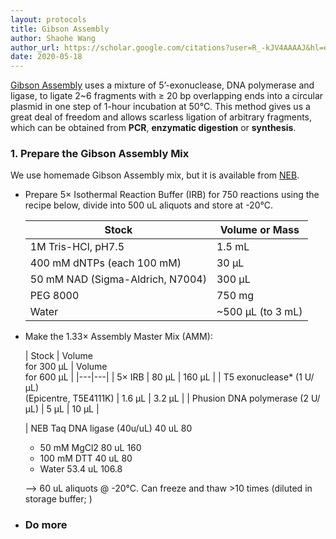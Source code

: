 ```yaml
---
layout: protocols
title: Gibson Assembly
author: Shaohe Wang
author_url: https://scholar.google.com/citations?user=R_-kJV4AAAAJ&hl=en
date: 2020-05-18
---
```


[Gibson Assembly](https://doi.org/10.1038/nmeth.1318) uses a mixture of 5’-exonuclease, DNA polymerase and ligase, to ligate 2~6 fragments with ≥ 20 bp overlapping ends into a circular plasmid in one step of 1-hour incubation at 50°C. This method gives us a great deal of freedom and allows scarless ligation of arbitrary fragments, which can be obtained from __PCR__, __enzymatic digestion__ or __synthesis__.

### 1. Prepare the Gibson Assembly Mix

We use homemade Gibson Assembly mix, but it is available from [NEB](https://www.neb.com/products/e2611-gibson-assembly-master-mix#Product%20Information).

- Prepare 5× Isothermal Reaction Buffer (IRB) for 750 reactions using the recipe below, divide into 500 uL aliquots and store at -20°C.

  | Stock | Volume or Mass |
  |---|---|
  | 1M Tris-HCl, pH7.5 | 1.5 mL |
  | 400 mM dNTPs (each 100 mM) | 30 µL |
  | 50 mM NAD (Sigma-Aldrich, N7004) | 300 µL |
  | PEG 8000 | 750 mg |
  | Water | ~500 µL (to 3 mL) |

- Make the 1.33× Assembly Master Mix (AMM):

  | Stock | Volume <br> for 300 µL | Volume <br> for 600 µL |
  |---|---|
	| 5× IRB | 80 µL | 160 µL |
	| T5 exonuclease* (1 U/µL) <br> (Epicentre, T5E4111K) | 1.6 µL | 3.2 µL |
  | Phusion DNA polymerase (2 U/µL) | 5 µL | 10 µL |

	| NEB Taq DNA ligase (40u/uL)					40 uL		80
	- 50 mM MgCl2							80 uL		160
	- 100 mM DTT								40 uL		80
	- Water									53.4 uL 	106.8

	--> 60 uL aliquots @ -20°C. Can freeze and thaw >10 times
(diluted in storage buffer; )

* ### Do more
